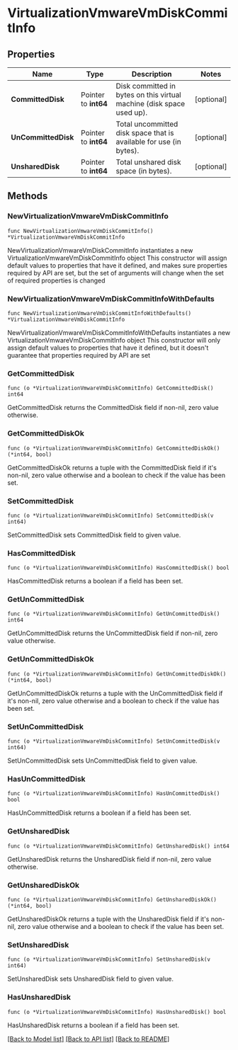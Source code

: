 # VirtualizationVmwareVmDiskCommitInfo

## Properties

Name | Type | Description | Notes
------------ | ------------- | ------------- | -------------
**CommittedDisk** | Pointer to **int64** | Disk committed in bytes on this virtual machine (disk space used up). | [optional] 
**UnCommittedDisk** | Pointer to **int64** | Total uncommitted disk space that is available for use (in bytes). | [optional] 
**UnsharedDisk** | Pointer to **int64** | Total unshared disk space (in bytes). | [optional] 

## Methods

### NewVirtualizationVmwareVmDiskCommitInfo

`func NewVirtualizationVmwareVmDiskCommitInfo() *VirtualizationVmwareVmDiskCommitInfo`

NewVirtualizationVmwareVmDiskCommitInfo instantiates a new VirtualizationVmwareVmDiskCommitInfo object
This constructor will assign default values to properties that have it defined,
and makes sure properties required by API are set, but the set of arguments
will change when the set of required properties is changed

### NewVirtualizationVmwareVmDiskCommitInfoWithDefaults

`func NewVirtualizationVmwareVmDiskCommitInfoWithDefaults() *VirtualizationVmwareVmDiskCommitInfo`

NewVirtualizationVmwareVmDiskCommitInfoWithDefaults instantiates a new VirtualizationVmwareVmDiskCommitInfo object
This constructor will only assign default values to properties that have it defined,
but it doesn't guarantee that properties required by API are set

### GetCommittedDisk

`func (o *VirtualizationVmwareVmDiskCommitInfo) GetCommittedDisk() int64`

GetCommittedDisk returns the CommittedDisk field if non-nil, zero value otherwise.

### GetCommittedDiskOk

`func (o *VirtualizationVmwareVmDiskCommitInfo) GetCommittedDiskOk() (*int64, bool)`

GetCommittedDiskOk returns a tuple with the CommittedDisk field if it's non-nil, zero value otherwise
and a boolean to check if the value has been set.

### SetCommittedDisk

`func (o *VirtualizationVmwareVmDiskCommitInfo) SetCommittedDisk(v int64)`

SetCommittedDisk sets CommittedDisk field to given value.

### HasCommittedDisk

`func (o *VirtualizationVmwareVmDiskCommitInfo) HasCommittedDisk() bool`

HasCommittedDisk returns a boolean if a field has been set.

### GetUnCommittedDisk

`func (o *VirtualizationVmwareVmDiskCommitInfo) GetUnCommittedDisk() int64`

GetUnCommittedDisk returns the UnCommittedDisk field if non-nil, zero value otherwise.

### GetUnCommittedDiskOk

`func (o *VirtualizationVmwareVmDiskCommitInfo) GetUnCommittedDiskOk() (*int64, bool)`

GetUnCommittedDiskOk returns a tuple with the UnCommittedDisk field if it's non-nil, zero value otherwise
and a boolean to check if the value has been set.

### SetUnCommittedDisk

`func (o *VirtualizationVmwareVmDiskCommitInfo) SetUnCommittedDisk(v int64)`

SetUnCommittedDisk sets UnCommittedDisk field to given value.

### HasUnCommittedDisk

`func (o *VirtualizationVmwareVmDiskCommitInfo) HasUnCommittedDisk() bool`

HasUnCommittedDisk returns a boolean if a field has been set.

### GetUnsharedDisk

`func (o *VirtualizationVmwareVmDiskCommitInfo) GetUnsharedDisk() int64`

GetUnsharedDisk returns the UnsharedDisk field if non-nil, zero value otherwise.

### GetUnsharedDiskOk

`func (o *VirtualizationVmwareVmDiskCommitInfo) GetUnsharedDiskOk() (*int64, bool)`

GetUnsharedDiskOk returns a tuple with the UnsharedDisk field if it's non-nil, zero value otherwise
and a boolean to check if the value has been set.

### SetUnsharedDisk

`func (o *VirtualizationVmwareVmDiskCommitInfo) SetUnsharedDisk(v int64)`

SetUnsharedDisk sets UnsharedDisk field to given value.

### HasUnsharedDisk

`func (o *VirtualizationVmwareVmDiskCommitInfo) HasUnsharedDisk() bool`

HasUnsharedDisk returns a boolean if a field has been set.


[[Back to Model list]](../README.md#documentation-for-models) [[Back to API list]](../README.md#documentation-for-api-endpoints) [[Back to README]](../README.md)


